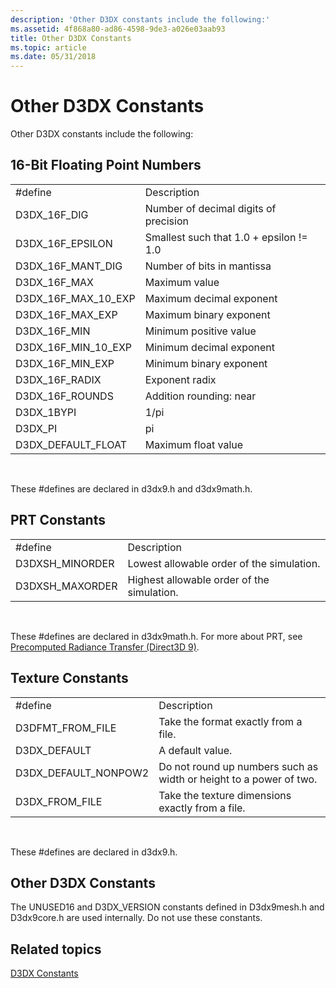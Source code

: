 ```yaml
---
description: 'Other D3DX constants include the following:'
ms.assetid: 4f868a80-ad86-4598-9de3-a026e03aab93
title: Other D3DX Constants
ms.topic: article
ms.date: 05/31/2018
---
```


# Other D3DX Constants

Other D3DX constants include the following:

## 16-Bit Floating Point Numbers



|                         |                                         |
|-------------------------|-----------------------------------------|
| \#define                | Description                             |
| D3DX\_16F\_DIG          | Number of decimal digits of precision   |
| D3DX\_16F\_EPSILON      | Smallest such that 1.0 + epsilon != 1.0 |
| D3DX\_16F\_MANT\_DIG    | Number of bits in mantissa              |
| D3DX\_16F\_MAX          | Maximum value                           |
| D3DX\_16F\_MAX\_10\_EXP | Maximum decimal exponent                |
| D3DX\_16F\_MAX\_EXP     | Maximum binary exponent                 |
| D3DX\_16F\_MIN          | Minimum positive value                  |
| D3DX\_16F\_MIN\_10\_EXP | Minimum decimal exponent                |
| D3DX\_16F\_MIN\_EXP     | Minimum binary exponent                 |
| D3DX\_16F\_RADIX        | Exponent radix                          |
| D3DX\_16F\_ROUNDS       | Addition rounding: near                 |
| D3DX\_1BYPI             | 1/pi                                    |
| D3DX\_PI                | pi                                      |
| D3DX\_DEFAULT\_FLOAT    | Maximum float value                     |



 

These \#defines are declared in d3dx9.h and d3dx9math.h.

## PRT Constants



|                  |                                            |
|------------------|--------------------------------------------|
| \#define         | Description                                |
| D3DXSH\_MINORDER | Lowest allowable order of the simulation.  |
| D3DXSH\_MAXORDER | Highest allowable order of the simulation. |



 

These \#defines are declared in d3dx9math.h. For more about PRT, see [Precomputed Radiance Transfer (Direct3D 9)](precomputed-radiance-transfer.md).

## Texture Constants



|                        |                                                                    |
|------------------------|--------------------------------------------------------------------|
| \#define               | Description                                                        |
| D3DFMT\_FROM\_FILE     | Take the format exactly from a file.                               |
| D3DX\_DEFAULT          | A default value.                                                   |
| D3DX\_DEFAULT\_NONPOW2 | Do not round up numbers such as width or height to a power of two. |
| D3DX\_FROM\_FILE       | Take the texture dimensions exactly from a file.                   |



 

These \#defines are declared in d3dx9.h.

## Other D3DX Constants

The UNUSED16 and D3DX\_VERSION constants defined in D3dx9mesh.h and D3dx9core.h are used internally. Do not use these constants.

## Related topics

<dl> <dt>

[D3DX Constants](dx9-graphics-reference-d3dx-constants.md)
</dt> </dl>

 

 



